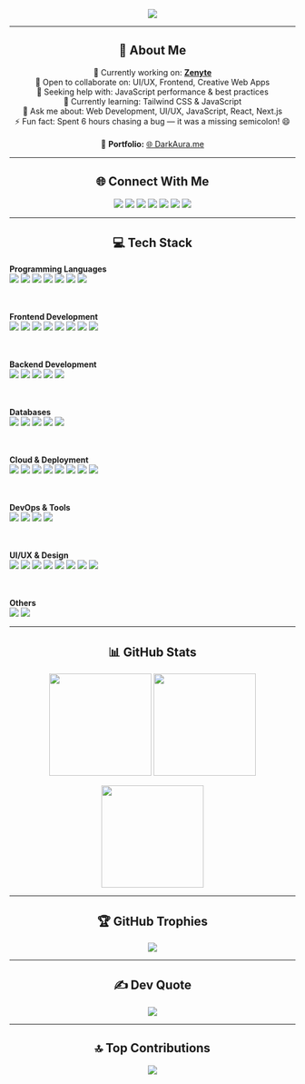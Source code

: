 <!-- Banner -->
<p align="center">
  <img src="https://readme-typing-svg.herokuapp.com/?center=true&vCenter=true&multiline=true&width=800&height=100&lines=Hi+There!+I'm+Tushar+Kanti+Dey;🚀+UI+Architect+%7C+Code+Ninja+%7C+Visual+Sorcerer;Crafting+elegant+experiences+with+Next.js+and+JavaScript+✨&color=00f2ff&font=Fira+Code" />
</p>

---

<h2 align="center">💫 About Me</h2>
<p align="center">
🔭 Currently working on: <a href="https://github.com/Tusharxhub/Zenyte"><b>Zenyte</b></a><br/>
👯 Open to collaborate on: UI/UX, Frontend, Creative Web Apps<br/>
🤝 Seeking help with: JavaScript performance & best practices<br/>
🌱 Currently learning: Tailwind CSS & JavaScript<br/>
💬 Ask me about: Web Development, UI/UX, JavaScript, React, Next.js<br/>
⚡ Fun fact: Spent 6 hours chasing a bug — it was a missing semicolon! 😄<br/>
<br/>
💎 <b>Portfolio:</b> <a href="https://darkaura.me">🌐 DarkAura.me</a>
</p>

---

<h2 align="center">🌐 Connect With Me</h2>
<p align="center">
  <a href="https://behance.net/tusharkantidey"><img src="https://img.shields.io/badge/Behance-%2300CFFF?style=for-the-badge&logo=behance&logoColor=white"/></a>
  <a href="https://instagram.com/tushardevx01"><img src="https://img.shields.io/badge/Instagram-%23FF007F?style=for-the-badge&logo=instagram&logoColor=white"/></a>
  <a href="https://linkedin.com/in/tushar-kanti-dey-86185b28b"><img src="https://img.shields.io/badge/LinkedIn-%230077B5?style=for-the-badge&logo=linkedin&logoColor=white"/></a>
  <a href="https://medium.com/@t.k.d.dey2033929837"><img src="https://img.shields.io/badge/Medium-%2312100E?style=for-the-badge&logo=medium&logoColor=white"/></a>
  <a href="https://pinterest.com/tkddey2033929837"><img src="https://img.shields.io/badge/Pinterest-%23E60023?style=for-the-badge&logo=pinterest&logoColor=white"/></a>
  <a href="https://x.com/dey2033929837"><img src="https://img.shields.io/badge/Twitter(X)-%23000000?style=for-the-badge&logo=x&logoColor=white"/></a>
  <a href="mailto:t.k.d.dey2033929837@gmail.com"><img src="https://img.shields.io/badge/Gmail-%23D14836?style=for-the-badge&logo=gmail&logoColor=white"/></a>
</p>

---

<h2 align="center">💻 Tech Stack</h2>
<p align="center">

<b>Programming Languages</b><br/>
<img src="https://img.shields.io/badge/C-00FFFF?style=plastic&logo=c&logoColor=black"/>
<img src="https://img.shields.io/badge/C++-00FFFF?style=plastic&logo=c%2B%2B&logoColor=black"/>
<img src="https://img.shields.io/badge/Java-8A2BE2?style=plastic&logo=openjdk&logoColor=white"/>
<img src="https://img.shields.io/badge/Python-4B0082?style=plastic&logo=python&logoColor=FFD43B"/>
<img src="https://img.shields.io/badge/JavaScript-00CED1?style=plastic&logo=javascript&logoColor=black"/>
<img src="https://img.shields.io/badge/TypeScript-20B2AA?style=plastic&logo=typescript&logoColor=white"/>
<img src="https://img.shields.io/badge/PowerShell-9370DB?style=plastic&logo=powershell&logoColor=white"/>

<br/><br/>
<b>Frontend Development</b><br/>
<img src="https://img.shields.io/badge/HTML5-FF4500?style=plastic&logo=html5&logoColor=white"/>
<img src="https://img.shields.io/badge/CSS3-1E90FF?style=plastic&logo=css3&logoColor=white"/>
<img src="https://img.shields.io/badge/SASS-FF69B4?style=plastic&logo=sass&logoColor=white"/>
<img src="https://img.shields.io/badge/TailwindCSS-40E0D0?style=plastic&logo=tailwind-css&logoColor=black"/>
<img src="https://img.shields.io/badge/Next.js-000000?style=plastic&logo=next.js&logoColor=white"/>
<img src="https://img.shields.io/badge/React_Native-4682B4?style=plastic&logo=react&logoColor=61DAFB"/>
<img src="https://img.shields.io/badge/Radix_UI-2E8B57?style=plastic&logo=radix-ui&logoColor=white"/>
<img src="https://img.shields.io/badge/Webpack-5F9EA0?style=plastic&logo=webpack&logoColor=black"/>

<br/><br/>
<b>Backend Development</b><br/>
<img src="https://img.shields.io/badge/Node.js-6DA55F?style=plastic&logo=node.js&logoColor=white"/>
<img src="https://img.shields.io/badge/NestJS-E0234E?style=plastic&logo=nestjs&logoColor=white"/>
<img src="https://img.shields.io/badge/NPM-FF0000?style=plastic&logo=npm&logoColor=white"/>
<img src="https://img.shields.io/badge/Nodemon-32CD32?style=plastic&logo=nodemon&logoColor=black"/>
<img src="https://img.shields.io/badge/JWT-000000?style=plastic&logo=JSON%20web%20tokens&logoColor=white"/>

<br/><br/>
<b>Databases</b><br/>
<img src="https://img.shields.io/badge/MongoDB-228B22?style=plastic&logo=mongodb&logoColor=white"/>
<img src="https://img.shields.io/badge/MySQL-1E90FF?style=plastic&logo=mysql&logoColor=white"/>
<img src="https://img.shields.io/badge/Redis-DC143C?style=plastic&logo=redis&logoColor=white"/>
<img src="https://img.shields.io/badge/Supabase-20B2AA?style=plastic&logo=supabase&logoColor=white"/>
<img src="https://img.shields.io/badge/Prisma-000000?style=plastic&logo=prisma&logoColor=white"/>

<br/><br/>
<b>Cloud & Deployment</b><br/>
<img src="https://img.shields.io/badge/AWS-FF8C00?style=plastic&logo=amazon-aws&logoColor=white"/>
<img src="https://img.shields.io/badge/Google_Cloud-1E90FF?style=plastic&logo=google-cloud&logoColor=white"/>
<img src="https://img.shields.io/badge/Firebase-FFD700?style=plastic&logo=firebase&logoColor=black"/>
<img src="https://img.shields.io/badge/Cloudflare-FF7F50?style=plastic&logo=cloudflare&logoColor=white"/>
<img src="https://img.shields.io/badge/Netlify-000000?style=plastic&logo=netlify&logoColor=00C7B7"/>
<img src="https://img.shields.io/badge/Vercel-000000?style=plastic&logo=vercel&logoColor=white"/>
<img src="https://img.shields.io/badge/Render-40E0D0?style=plastic&logo=render&logoColor=black"/>
<img src="https://img.shields.io/badge/Appwrite-FF1493?style=plastic&logo=appwrite&logoColor=white"/>

<br/><br/>
<b>DevOps & Tools</b><br/>
<img src="https://img.shields.io/badge/Git-F05033?style=plastic&logo=git&logoColor=white"/>
<img src="https://img.shields.io/badge/GitHub-000000?style=plastic&logo=github&logoColor=white"/>
<img src="https://img.shields.io/badge/Postman-FF4500?style=plastic&logo=postman&logoColor=white"/>
<img src="https://img.shields.io/badge/ESLint-4B0082?style=plastic&logo=eslint&logoColor=white"/>

<br/><br/>
<b>UI/UX & Design</b><br/>
<img src="https://img.shields.io/badge/Figma-FF4500?style=plastic&logo=figma&logoColor=white"/>
<img src="https://img.shields.io/badge/Canva-40E0D0?style=plastic&logo=canva&logoColor=black"/>
<img src="https://img.shields.io/badge/Photoshop-1E90FF?style=plastic&logo=adobe%20photoshop&logoColor=white"/>
<img src="https://img.shields.io/badge/Illustrator-FF8C00?style=plastic&logo=adobe%20illustrator&logoColor=white"/>
<img src="https://img.shields.io/badge/AdobeXD-8A2BE2?style=plastic&logo=adobe%20xd&logoColor=white"/>
<img src="https://img.shields.io/badge/After_Effects-9370DB?style=plastic&logo=adobe%20after%20effects&logoColor=white"/>
<img src="https://img.shields.io/badge/Premiere_Pro-6A5ACD?style=plastic&logo=adobe%20premiere%20pro&logoColor=white"/>
<img src="https://img.shields.io/badge/Blender-FF7F50?style=plastic&logo=blender&logoColor=white"/>

<br/><br/>
<b>Others</b><br/>
<img src="https://img.shields.io/badge/NVIDIA-76B900?style=plastic&logo=nvidia&logoColor=white"/>
<img src="https://img.shields.io/badge/Twilio-FF0000?style=plastic&logo=twilio&logoColor=white"/>
</p>

---

<h2 align="center">📊 GitHub Stats</h2>
<p align="center">
  <img src="https://github-readme-stats.vercel.app/api?username=Tusharxhub&theme=tokyonight&hide_border=true&include_all_commits=true&count_private=true" height="180"/>
  <img src="https://github-readme-streak-stats.herokuapp.com/?user=Tusharxhub&theme=tokyonight&hide_border=true" height="180"/>
</p>

<p align="center">
  <img src="https://github-readme-stats.vercel.app/api/top-langs/?username=Tusharxhub&theme=tokyonight&hide_border=true&layout=compact" height="180"/>
</p>

---

<h2 align="center">🏆 GitHub Trophies</h2>
<p align="center">
  <img src="https://github-profile-trophy.vercel.app/?username=Tusharxhub&theme=discord&no-frame=true&margin-w=6"/>
</p>

---

<h2 align="center">✍️ Dev Quote</h2>
<p align="center">
  <img src="https://quotes-github-readme.vercel.app/api?type=horizontal&theme=merko"/>
</p>

---

<h2 align="center">🔝 Top Contributions</h2>
<p align="center">
  <img src="https://github-contributor-stats.vercel.app/api?username=Tusharxhub&limit=5&theme=tokyonight&combine_all_yearly_contributions=true"/>
</p>